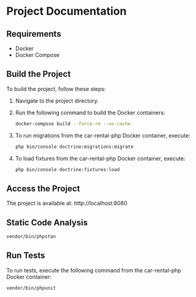 # Project Documentation

## Requirements

- Docker
- Docker Compose

## Build the Project

To build the project, follow these steps:

1. Navigate to the project directory.
2. Run the following command to build the Docker containers:

   ```bash
   docker-compose build --force-rm --no-cache
3. To run migrations from the car-rental-php Docker container, execute:

   ```bash
   php bin/console doctrine:migrations:migrate

4. To load fixtures from the car-rental-php Docker container, execute:

   ```bash
   php bin/console doctrine:fixtures:load

## Access the Project
The project is available at: http://localhost:8080

## Static Code Analysis

   ```bash
  vendor/bin/phpstan
   ```
## Run Tests

To run tests, execute the following command from the car-rental-php Docker container:

   ```bash
  vendor/bin/phpunit
   ```
